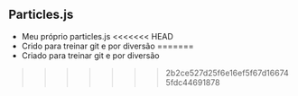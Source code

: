 ## Particles.js

- Meu próprio particles.js
<<<<<<< HEAD
- Crido para treinar git e por diversão
=======
- Criado para treinar git e por diversão
>>>>>>> 2b2ce527d25f6e16ef5f67d166745fdc44691878
